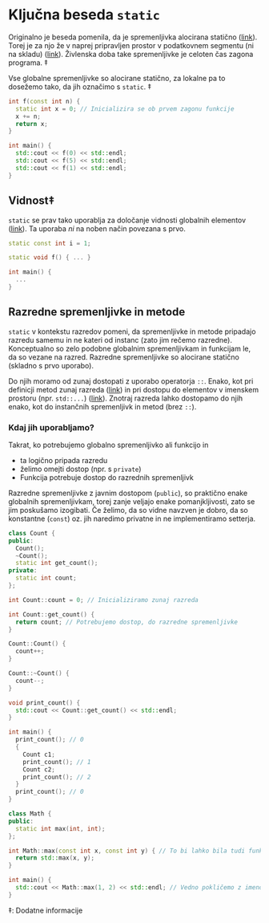 # Ključna beseda ```static```

Originalno je beseda pomenila, da je spremenljivka alocirana statično ([link](https://en.wikipedia.org/wiki/Static_variable)). 
Torej je za njo že v naprej pripravljen prostor v podatkovnem segmentu (ni na skladu) ([link](https://en.wikipedia.org/wiki/Data_segment)).
Živlenska doba take spremenljivke je celoten čas zagona programa. ‡

Vse globalne spremenljivke so alocirane statično, za lokalne pa to dosežemo tako, da jih označimo s ```static```. ‡

```cpp
int f(const int n) {
  static int x = 0; // Inicializira se ob prvem zagonu funkcije
  x += n;
  return x;
}

int main() {
  std::cout << f(0) << std::endl;
  std::cout << f(5) << std::endl;
  std::cout << f(1) << std::endl;
}
```

## Vidnost‡

```static``` se prav tako uporablja za določanje vidnosti globalnih elementov ([link](https://en.cppreference.com/w/cpp/language/storage_duration#Linkage)).
Ta uporaba *ni* na noben način povezana s prvo.

```cpp
static const int i = 1;

static void f() { ... }

int main() {
  ...
}
```

## Razredne spremenljivke in metode

```static``` v kontekstu razredov pomeni, da spremenljivke in metode pripadajo razredu samemu in ne kateri od instanc (zato jim rečemo razredne).
Konceptualno so zelo podobne globalnim spremenljivkam in funkcijam le, da so vezane na razred.
Razredne spremenljivke so alocirane statično (skladno s prvo uporabo).

Do njih moramo od zunaj dostopati z uporabo operatorja ```::```.
Enako, kot pri definicji metod zunaj razreda ([link](https://en.cppreference.com/w/cpp/language/scope#Class_scope)) in pri dostopu do elementov v imenskem prostoru (npr. ```std::...```) ([link](https://en.cppreference.com/w/cpp/language/namespace)).
Znotraj razreda lahko dostopamo do njih enako, kot do instančnih spremenljivk in metod (brez ```::```).

### Kdaj jih uporabljamo?
Takrat, ko potrebujemo globalno spremenljivko ali funkcijo in
  * ta logično pripada razredu
  * želimo omejti dostop (npr. s ```private```)
  * Funkcija potrebuje dostop do razrednih spremenljivk
  
Razredne spremenljivke z javnim dostopom (```public```), so praktično enake globalnih spremenljivkam, torej zanje veljajo enake pomanjkljivosti, zato se jim poskušamo izogibati.
Če želimo, da so vidne navzven je dobro, da so konstantne (```const```) oz. jih naredimo privatne in ne implementiramo setterja.

```cpp
class Count {
public:
  Count();
  ~Count();
  static int get_count();
private:
  static int count;
};

int Count::count = 0; // Inicializiramo zunaj razreda

int Count::get_count() {
  return count; // Potrebujemo dostop, do razredne spremenljivke
}

Count::Count() {
  count++;
}

Count::~Count() {
  count--;
}

void print_count() {
  std::cout << Count::get_count() << std::endl;
}

int main() {
  print_count(); // 0
  {
    Count c1;
    print_count(); // 1
    Count c2;
    print_count(); // 2
  }
  print_count(); // 0
}           
```

```cpp
class Math {
public:
  static int max(int, int);
};

int Math::max(const int x, const int y) { // To bi lahko bila tudi funkcija
  return std::max(x, y);
}

int main() {
  std::cout << Math::max(1, 2) << std::endl; // Vedno pokličemo z imenom razreda in ne instance
}
```

‡: Dodatne informacije
